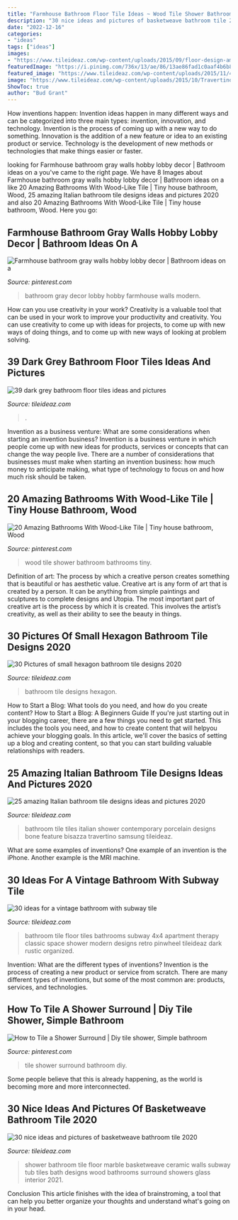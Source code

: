 ```yaml
---
title: "Farmhouse Bathroom Floor Tile Ideas ~ Wood Tile Shower Bathroom Bathrooms Tiny"
description: "30 nice ideas and pictures of basketweave bathroom tile 2020"
date: "2022-12-16"
categories:
- "ideas"
tags: ["ideas"]
images:
- "https://www.tileideaz.com/wp-content/uploads/2015/09/floor-design-amazing-white-bathroom-design-ideas-with-white-marble-basketweave-tile-bathroom-floor-including-white-tile-bathroom-wall-and-steel-dual-shower-beautiful-white-marble-basketweave-tile-for.jpg"
featuredImage: "https://i.pinimg.com/736x/13/ae/86/13ae86fad1c0aaf4b6b8f1a929826bd7.jpg"
featured_image: "https://www.tileideaz.com/wp-content/uploads/2015/11/43d803ba3cb57782a78cfd9af0fa88cb.jpg"
image: "https://www.tileideaz.com/wp-content/uploads/2015/10/Travertino-Bone-Bathroom-porcelain-tiles-with-Bisazza-shower-feature.jpg"
ShowToc: true
author: "Bud Grant"
---
```



How inventions happen:
Invention ideas happen in many different ways and can be categorized into three main types: invention, innovation, and technology. Invention is the process of coming up with a new way to do something. Innovation is the addition of a new feature or idea to an existing product or service. Technology is the development of new methods or technologies that make things easier or faster.

	

		
looking for Farmhouse bathroom gray walls hobby lobby decor | Bathroom ideas on a you've came to the right page. We have 8 Images about Farmhouse bathroom gray walls hobby lobby decor | Bathroom ideas on a like 20 Amazing Bathrooms With Wood-Like Tile | Tiny house bathroom, Wood, 25 amazing Italian bathroom tile designs ideas and pictures 2020 and also 20 Amazing Bathrooms With Wood-Like Tile | Tiny house bathroom, Wood. Here you go:
		
    
## Farmhouse Bathroom Gray Walls Hobby Lobby Decor | Bathroom Ideas On A

<img loading=lazy src="https://i.pinimg.com/736x/13/ae/86/13ae86fad1c0aaf4b6b8f1a929826bd7.jpg" onerror="this.onerror=null;this.src='https://tse2.mm.bing.net/th?id=OIP.n7S4EKhetm2kb_p0cti6CwHaJ3&amp;pid=15.1';" alt="Farmhouse bathroom gray walls hobby lobby decor | Bathroom ideas on a">

_Source: pinterest.com_

>bathroom gray decor lobby hobby farmhouse walls modern. 

	

How can you use creativity in your work?
Creativity is a valuable tool that can be used in your work to improve your productivity and creativity. You can use creativity to come up with ideas for projects, to come up with new ways of doing things, and to come up with new ways of looking at problem solving.

    
## 39 Dark Grey Bathroom Floor Tiles Ideas And Pictures

<img loading=lazy src="https://www.tileideaz.com/wp-content/uploads/2015/03/dark_grey_bathroom_floor_tiles_10.jpg" onerror="this.onerror=null;this.src='https://tse2.mm.bing.net/th?id=OIP.POht2X3goCTm_DNOIffiuQHaJ3&amp;pid=15.1';" alt="39 dark grey bathroom floor tiles ideas and pictures">

_Source: tileideaz.com_

>. 

	

Invention as a business venture: What are some considerations when starting an invention business?
Invention is a business venture in which people come up with new ideas for products, services or concepts that can change the way people live. There are a number of considerations that businesses must make when starting an invention business: how much money to anticipate making, what type of technology to focus on and how much risk should be taken.

    
## 20 Amazing Bathrooms With Wood-Like Tile | Tiny House Bathroom, Wood

<img loading=lazy src="https://i.pinimg.com/736x/5e/76/8c/5e768cdc6bcd17c59821b0ca48e85948.jpg" onerror="this.onerror=null;this.src='https://tse4.mm.bing.net/th?id=OIP.R_EpVOGLS8RIRlNj_2cHMwHaLA&amp;pid=15.1';" alt="20 Amazing Bathrooms With Wood-Like Tile | Tiny house bathroom, Wood">

_Source: pinterest.com_

>wood tile shower bathroom bathrooms tiny. 

	

Definition of art: The process by which a creative person creates something that is beautiful or has aesthetic value.
Creative art is any form of art that is created by a person. It can be anything from simple paintings and sculptures to complete designs and Utopia. The most important part of creative art is the process by which it is created. This involves the artist’s creativity, as well as their ability to see the beauty in things.

    
## 30 Pictures Of Small Hexagon Bathroom Tile Designs 2020

<img loading=lazy src="https://www.tileideaz.com/wp-content/uploads/2015/11/43d803ba3cb57782a78cfd9af0fa88cb.jpg" onerror="this.onerror=null;this.src='https://tse1.mm.bing.net/th?id=OIP.wLZ_IUST2IepFJG-58gNDgHaLH&amp;pid=15.1';" alt="30 Pictures of small hexagon bathroom tile designs 2020">

_Source: tileideaz.com_

>bathroom tile designs hexagon. 

	

How to Start a Blog: What tools do you need, and how do you create content?
How to Start a Blog: A Beginners Guide
If you're just starting out in your blogging career, there are a few things you need to get started. This includes the tools you need, and how to create content that will helpyou achieve your blogging goals. In this article, we'll cover the basics of setting up a blog and creating content, so that you can start building valuable relationships with readers.

    
## 25 Amazing Italian Bathroom Tile Designs Ideas And Pictures 2020

<img loading=lazy src="https://www.tileideaz.com/wp-content/uploads/2015/10/Travertino-Bone-Bathroom-porcelain-tiles-with-Bisazza-shower-feature.jpg" onerror="this.onerror=null;this.src='https://tse2.mm.bing.net/th?id=OIP.lMm9QZFyQujxepf-hYFzigHaE8&amp;pid=15.1';" alt="25 amazing Italian bathroom tile designs ideas and pictures 2020">

_Source: tileideaz.com_

>bathroom tile tiles italian shower contemporary porcelain designs bone feature bisazza travertino samsung tileideaz. 

	

What are some examples of inventions?
One example of an invention is the iPhone. Another example is the MRI machine.

    
## 30 Ideas For A Vintage Bathroom With Subway Tile

<img loading=lazy src="http://www.tileideaz.com/wp-content/uploads/2015/08/alex20_rect6401.jpg" onerror="this.onerror=null;this.src='https://tse2.mm.bing.net/th?id=OIP.HeQLyjGtDD646UrytosvpwHaLD&amp;pid=15.1';" alt="30 ideas for a vintage bathroom with subway tile">

_Source: tileideaz.com_

>bathroom tile floor tiles bathrooms subway 4x4 apartment therapy classic space shower modern designs retro pinwheel tileideaz dark rustic organized. 

	

Invention: What are the different types of inventions?
Invention is the process of creating a new product or service from scratch. There are many different types of inventions, but some of the most common are: products, services, and technologies.

    
## How To Tile A Shower Surround | Diy Tile Shower, Simple Bathroom

<img loading=lazy src="https://i.pinimg.com/736x/73/f4/f8/73f4f84630b7494cadca90a9d62dcee2.jpg" onerror="this.onerror=null;this.src='https://tse1.mm.bing.net/th?id=OIP.JU2GH3uhDbegJB0VdUQ8PAHaLs&amp;pid=15.1';" alt="How to Tile a Shower Surround | Diy tile shower, Simple bathroom">

_Source: pinterest.com_

>tile shower surround bathroom diy. 

	

Some people believe that this is already happening, as the world is becoming more and more interconnected. 

    
## 30 Nice Ideas And Pictures Of Basketweave Bathroom Tile 2020

<img loading=lazy src="https://www.tileideaz.com/wp-content/uploads/2015/09/floor-design-amazing-white-bathroom-design-ideas-with-white-marble-basketweave-tile-bathroom-floor-including-white-tile-bathroom-wall-and-steel-dual-shower-beautiful-white-marble-basketweave-tile-for.jpg" onerror="this.onerror=null;this.src='https://tse1.mm.bing.net/th?id=OIP.tPcU5X9LJXz_0iupKKEImwHaLH&amp;pid=15.1';" alt="30 nice ideas and pictures of basketweave bathroom tile 2020">

_Source: tileideaz.com_

>shower bathroom tile floor marble basketweave ceramic walls subway tub tiles bath designs wood bathrooms surround showers glass interior 2021. 

	

Conclusion
This article finishes with the idea of brainstroming, a tool that can help you better organize your thoughts and understand what's going on in your head.

